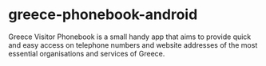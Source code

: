 greece-phonebook-android
========================

Greece Visitor Phonebook is a small handy app that aims to provide quick and easy access on telephone numbers and website addresses of the most essential organisations and services of Greece.
